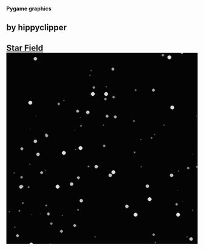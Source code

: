 #### Pygame graphics
by hippyclipper
---
[Star Field](./src/starfield.py)
![star demo](./img/starfield_gif.gif)
---